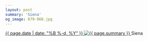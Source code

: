 ```yaml
---
layout: post
summary: 'Siena'
og_image: 879-960.jpg
---
```


<p>
 <time>
  <a href="/879">
   {{ page.date | date: "%B %-d, %Y" }}
  </a>
 </time>
 <a href="/879">
  <img alt="{{ page.summary }}" data-taken="7/8/2019" sizes="(min-width: 700px) 50vw, calc(100vw - 2rem)" src="{{ site.assets_url }}/879-480.jpg" srcset="{{ site.assets_url }}/879-240.jpg 240w, {{ site.assets_url }}/879-480.jpg 480w, {{ site.assets_url }}/879-720.jpg 720w, {{ site.assets_url }}/879-960.jpg 960w"/>
 </a>
 <span>
  Siena
 </span>
</p>
